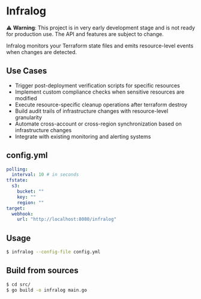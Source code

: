 # Infralog

⚠ **Warning**: This project is in very early development stage and is not ready for production use. The API and features are subject to change.

Infralog monitors your Terraform state files and emits resource-level events when changes are detected.

## Use Cases
- Trigger post-deployment verification scripts for specific resources
- Implement custom compliance checks when sensitive resources are modified
- Execute resource-specific cleanup operations after terraform destroy
- Build audit trails of infrastructure changes with resource-level granularity
- Automate cross-account or cross-region synchronization based on infrastructure changes
- Integrate with existing monitoring and alerting systems

## config.yml

```yaml
polling:
  interval: 10 # in seconds
tfstate:
  s3:
    bucket: ""
    key: ""
    region: ""
target:
  webhook:
    url: "http://localhost:8080/infralog"
```

## Usage
```bash
$ infralog --config-file config.yml
```

## Build from sources
```bash
$ cd src/
$ go build -o infralog main.go
```